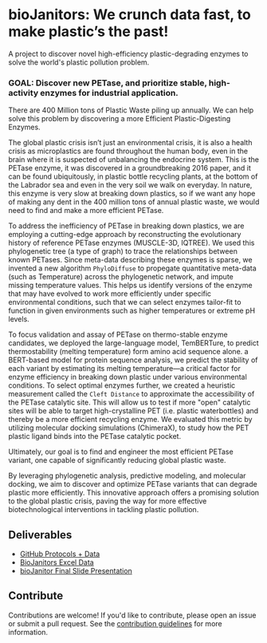 # bioJanitors: We crunch data fast, to make plastic’s the past! 

A project to discover novel high-efficiency plastic-degrading enzymes to solve the world's plastic pollution problem.

### GOAL:  Discover new PETase, and prioritize stable, high-activity enzymes for industrial application.

There are 400 Million tons of Plastic Waste piling up annually. We can help solve this problem by discovering a more Efficient Plastic-Digesting Enzymes.

The global plastic crisis isn’t just an environmental crisis, it is also a health crisis as microplastics are found throughout the human body, even in the brain where it is suspected of unbalancing the endocrine system. This is the PETase enzyme, it was discovered in a groundbreaking 2016 paper, and it can be found ubiquitously, in plastic bottle recycling plants, at the bottom of the Labrador sea and even in the very soil we walk on everyday. In nature, this enzyme is very slow at breaking down plastics, so if we want any hope of making any dent in the 400 million tons of annual plastic waste, we would need to find and make a more efficient PETase.

To address the inefficiency of PETase in breaking down plastics, we are employing a cutting-edge approach by reconstructing the evolutionary history of reference PETase enzymes (MUSCLE-3D, IQTREE). We used this phylogenetic tree (a type of graph) to trace the relationships between known PETases. Since meta-data describing these enzymes is sparse, we invented a new algorithm `PhyloDiffuse` to propegate quantitative meta-data (such as Temperature) across the phylogenetic network, and impute missing temperature values. This helps us identify versions of the enzyme that may have evolved to work more efficiently under specific environmental conditions,  such that we can select enzymes tailor-fit to function in given environments such as higher temperatures or extreme pH levels.

To focus validation and assay of PETase on thermo-stable enzyme candidates, we deployed the large-language model, TemBERTure,  to predict thermostability (melting temperature) form amino acid sequence alone. a BERT-based model for protein sequence analysis, we predict the stability of each variant by estimating its melting temperature—a critical factor for enzyme efficiency in breaking down plastic under various environmental conditions. To select optimal enzymes further, we created a heuristic measurement called the `Cleft Distance` to approximate the accessibility of the PETase catalytic site. This will allow us to test if more "open" catalytic sites will be able to target high-crystalline PET (i.e. plastic waterbottles) and thereby be a more efficient recycling enzyme.  We evaluated this metric by utilizing molecular docking simulations (ChimeraX), to study how the PET plastic ligand binds into the PETase catalytic pocket.

Ultimately, our goal is to find and engineer the most efficient PETase variant, one capable of significantly reducing global plastic waste.

By leveraging phylogenetic analysis, predictive modeling, and molecular docking, we aim to discover and optimize PETase variants that can degrade plastic more efficiently. This innovative approach offers a promising solution to the global plastic crisis, paving the way for more effective biotechnological interventions in tackling plastic pollution.

## Deliverables
- [GitHub Protocols + Data](https://github.com/ababaian/bioJanitors)
- [BioJanitors Excel Data]()
- [bioJanitor Final Slide Presentation](https://docs.google.com/presentation/d/1_GvFtgDqDqraPgKuhtO-sfDDGfQaLnmtQj8p1yDaBA0/edit?usp=sharing)


## Contribute

Contributions are welcome! If you'd like to contribute, please open an issue or submit a pull request. See the [contribution guidelines](CONTRIBUTING.md) for more information.
